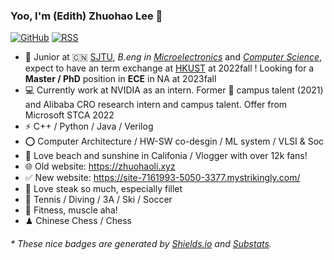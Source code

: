 

### Yoo, I'm (Edith) Zhuohao Lee 👋  

[![GitHub](https://img.shields.io/badge/dynamic/json?logo=github&label=GitHub&labelColor=495867&color=495867&query=%24.data.totalSubs&url=https%3A%2F%2Fapi.spencerwoo.com%2Fsubstats%2F%3Fsource%3Dgithub%26queryKey%3Dhayschan&style=flat-square)](https://github.com/hayschan)
[![RSS](https://img.shields.io/badge/dynamic/json?logo=rss&logoColor=white&label=RSS&labelColor=95B8D1&color=95B8D1&query=%24.data.totalSubs&url=https%3A%2F%2Fapi.spencerwoo.com%2Fsubstats%2F%3Fsource%3Dfeedly%257Cinoreader%257CfeedsPub%26queryKey%3Dhttps://haysc.tech/feed.xml&style=flat-square)](https://haysc.tech/)

- 🍻 Junior at 🇨🇳 [SJTU](https://www.sjtu.edu.cn), _B.eng in_ [_Microelectronics_]() and [_Computer Science_](https://www.cs.sjtu.edu.cn/), expect to have an term exchange at [HKUST](https://hkust.edu.hk/) at 2022fall ! Looking for a **Master / PhD** position in **ECE** in NA at 2023fall
- 💻 Currently work at NVIDIA as an intern. Former  campus talent (2021) and Alibaba CRO research intern and campus talent. Offer from Microsoft STCA 2022
- ⚡ C++ / Python / Java / Verilog
- ⭕️ Computer Architecture / HW-SW co-desgin / ML system / VLSI & Soc
- 🚕 Love beach and sunshine in Califonia / Vlogger with over 12k fans!
- 🌐 Old website: https://zhuohaoli.xyz
- ✅ New website: https://site-7161993-5050-3377.mystrikingly.com/
- 🥩 Love steak so much, especially fillet
- 🏃 Tennis / Diving / 3A / Ski / Soccer
- 🥋 Fitness, muscle aha!
- ♟ Chinese Chess / Chess 

<h6>* These nice badges are generated by <a href="https://shields.io/">Shields.io</a> and <a href="https://github.com/spencerwooo/Substats">Substats</a>.</h6>




